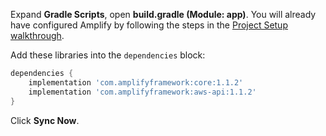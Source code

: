 Expand **Gradle Scripts**, open **build.gradle (Module: app)**. You will already have configured Amplify by following the steps in the [Project Setup walkthrough](~/lib/project-setup/create-application.md).

Add these libraries into the `dependencies` block:
```groovy
dependencies {
    implementation 'com.amplifyframework:core:1.1.2'
    implementation 'com.amplifyframework:aws-api:1.1.2'
}
```

Click **Sync Now**.
